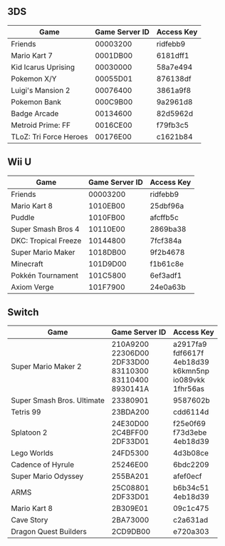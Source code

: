## 3DS
| Game | Game Server ID | Access Key |
| --- | --- | --- |
| Friends | 00003200 | ridfebb9 |
| Mario Kart 7 | 0001DB00 | 6181dff1 |
| Kid Icarus Uprising | 00030000 | 58a7e494 |
| Pokemon X/Y | 00055D01 | 876138df |
| Luigi's Mansion 2 | 00076400 | 3861a9f8 |
| Pokemon Bank | 000C9B00 | 9a2961d8 |
| Badge Arcade | 00134600 | 82d5962d |
| Metroid Prime: FF | 0016CE00 | f79fb3c5 |
| TLoZ: Tri Force Heroes | 00176E00 | c1621b84 |

## Wii U
| Game | Game Server ID | Access Key |
| --- | --- | --- |
| Friends | 00003200 | ridfebb9 |
| Mario Kart 8 | 1010EB00 | 25dbf96a |
| Puddle | 1010FB00 | afcffb5c |
| Super Smash Bros 4 | 10110E00 | 2869ba38 |
| DKC: Tropical Freeze | 10144800 | 7fcf384a |
| Super Mario Maker | 1018DB00 | 9f2b4678 |
| Minecraft | 101D9D00 | f1b61c8e |
| Pokkén Tournament | 101C5800 | 6ef3adf1 |
| Axiom Verge | 101F7900 | 24e0a63b |

## Switch
| Game | Game Server ID | Access Key |
| --- | --- | --- |
| Super Mario Maker 2 | 210A9200<br>22306D00<br>2DF33D00<br>83110300<br>83110400<br>8930141A | a2917fa9<br>fdf6617f<br>4eb18d39<br>k6kmn5np<br>io089vkk<br>1fhr56as |
| Super Smash Bros. Ultimate | 23380901 | 9587602b |
| Tetris 99 | 23BDA200 | cdd6114d |
| Splatoon 2 | 24E30D00<br>2C4BFF00<br>2DF33D01 | f25e0f69<br>f73d3ebe<br>4eb18d39 |
| Lego Worlds | 24FD5300 | 4d3b08ce |
| Cadence of Hyrule | 25246E00 | 6bdc2209 |
| Super Mario Odyssey | 255BA201 | afef0ecf |
| ARMS | 25C08801<br>2DF33D01 | b6b34c51<br>4eb18d39 |
| Mario Kart 8 | 2B309E01 | 09c1c475 |
| Cave Story | 2BA73000 | c2a631ad |
| Dragon Quest Builders | 2CD9DB00 | e720a303 |